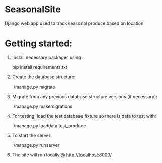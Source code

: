 # SeasonalSite
Django web app used to track seasonal produce based on location

# Getting started:
1. Install necessary packages using:

    pip install requirements.txt
    
2. Create the database structure:

    ./manage.py migrate
    
3. Migrate from any previous database structure versions (if necessary):

    ./manage.py makemigrations
    
4. For testing, load the test database fixture so there is data to test with:

    ./manage.py loaddata test_produce

5. To start the server:

    ./manage.py runserver

6. The site will run locally @ [http://localhost:8000/](http://localhost:8000/)
